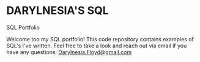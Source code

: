 # DARYLNESIA'S SQL
SQL Portfolio


Welcome too my SQL portfolio! This code repository contains examples of SQL's I've written. Feel free to take a look and reach out via email if you have any questions: Darylnesia.Floyd@gmail.com
